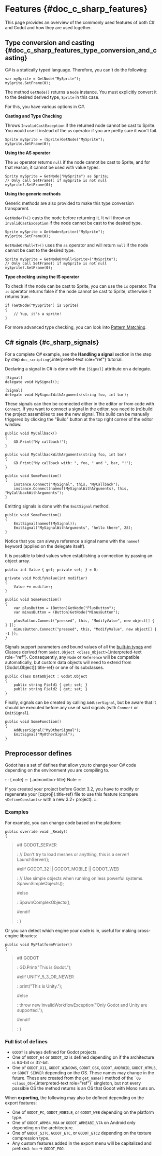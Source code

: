 Features {#doc_c_sharp_features}
========

This page provides an overview of the commonly used features of both C\#
and Godot and how they are used together.

Type conversion and casting {#doc_c_sharp_features_type_conversion_and_casting}
---------------------------

C\# is a statically typed language. Therefore, you can\'t do the
following:

``` {.sourceCode .csharp}
var mySprite = GetNode("MySprite");
mySprite.SetFrame(0);
```

The method `GetNode()` returns a `Node` instance. You must explicitly
convert it to the desired derived type, `Sprite` in this case.

For this, you have various options in C\#.

**Casting and Type Checking**

Throws `InvalidCastException` if the returned node cannot be cast to
Sprite. You would use it instead of the `as` operator if you are pretty
sure it won\'t fail.

``` {.sourceCode .csharp}
Sprite mySprite = (Sprite)GetNode("MySprite");
mySprite.SetFrame(0);
```

**Using the AS operator**

The `as` operator returns `null` if the node cannot be cast to Sprite,
and for that reason, it cannot be used with value types.

``` {.sourceCode .csharp}
Sprite mySprite = GetNode("MySprite") as Sprite;
// Only call SetFrame() if mySprite is not null
mySprite?.SetFrame(0);
```

**Using the generic methods**

Generic methods are also provided to make this type conversion
transparent.

`GetNode<T>()` casts the node before returning it. It will throw an
`InvalidCastException` if the node cannot be cast to the desired type.

``` {.sourceCode .csharp}
Sprite mySprite = GetNode<Sprite>("MySprite");
mySprite.SetFrame(0);
```

`GetNodeOrNull<T>()` uses the `as` operator and will return `null` if
the node cannot be cast to the desired type.

``` {.sourceCode .csharp}
Sprite mySprite = GetNodeOrNull<Sprite>("MySprite");
// Only call SetFrame() if mySprite is not null
mySprite?.SetFrame(0);
```

**Type checking using the IS operator**

To check if the node can be cast to Sprite, you can use the `is`
operator. The `is` operator returns false if the node cannot be cast to
Sprite, otherwise it returns true.

``` {.sourceCode .csharp}
if (GetNode("MySprite") is Sprite)
{
    // Yup, it's a sprite!
}
```

For more advanced type checking, you can look into [Pattern
Matching](https://docs.microsoft.com/en-us/dotnet/csharp/pattern-matching).

C\# signals {#c_sharp_signals}
-----------

For a complete C\# example, see the **Handling a signal** section in the
step by step `doc_scripting`{.interpreted-text role="ref"} tutorial.

Declaring a signal in C\# is done with the `[Signal]` attribute on a
delegate.

``` {.sourceCode .csharp}
[Signal]
delegate void MySignal();

[Signal]
delegate void MySignalWithArguments(string foo, int bar);
```

These signals can then be connected either in the editor or from code
with `Connect`. If you want to connect a signal in the editor, you need
to (re)build the project assemblies to see the new signal. This build
can be manually triggered by clicking the "Build" button at the top
right corner of the editor window.

``` {.sourceCode .csharp}
public void MyCallback()
{
    GD.Print("My callback!");
}

public void MyCallbackWithArguments(string foo, int bar)
{
    GD.Print("My callback with: ", foo, " and ", bar, "!");
}

public void SomeFunction()
{
    instance.Connect("MySignal", this, "MyCallback");
    instance.Connect(nameof(MySignalWithArguments), this, "MyCallbackWithArguments");
}
```

Emitting signals is done with the `EmitSignal` method.

``` {.sourceCode .csharp}
public void SomeFunction()
{
    EmitSignal(nameof(MySignal));
    EmitSignal("MySignalWithArguments", "hello there", 28);
}
```

Notice that you can always reference a signal name with the `nameof`
keyword (applied on the delegate itself).

It is possible to bind values when establishing a connection by passing
an object array.

``` {.sourceCode .csharp}
public int Value { get; private set; } = 0;

private void ModifyValue(int modifier)
{
    Value += modifier;
}

public void SomeFunction()
{
    var plusButton = (Button)GetNode("PlusButton");
    var minusButton = (Button)GetNode("MinusButton");

    plusButton.Connect("pressed", this, "ModifyValue", new object[] { 1 });
    minusButton.Connect("pressed", this, "ModifyValue", new object[] { -1 });
}
```

Signals support parameters and bound values of all the [built-in
types](https://docs.microsoft.com/en-us/dotnet/csharp/language-reference/keywords/built-in-types-table)
and Classes derived from `Godot.Object <class_Object>`{.interpreted-text
role="ref"}. Consequently, any `Node` or `Reference` will be compatible
automatically, but custom data objects will need to extend from
[Godot.Object]{.title-ref} or one of its subclasses.

``` {.sourceCode .csharp}
public class DataObject : Godot.Object
{
    public string Field1 { get; set; }
    public string Field2 { get; set; }
}
```

Finally, signals can be created by calling `AddUserSignal`, but be aware
that it should be executed before any use of said signals (with
`Connect` or `EmitSignal`).

``` {.sourceCode .csharp}
public void SomeFunction()
{
    AddUserSignal("MyOtherSignal");
    EmitSignal("MyOtherSignal");
}
```

Preprocessor defines
--------------------

Godot has a set of defines that allow you to change your C\# code
depending on the environment you are compiling to.

::: {.note}
::: {.admonition-title}
Note
:::

If you created your project before Godot 3.2, you have to modify or
regenerate your [csproj]{.title-ref} file to use this feature (compare
`<DefineConstants>` with a new 3.2+ project).
:::

### Examples

For example, you can change code based on the platform:

``` {.sourceCode .csharp}
public override void _Ready()
{
```

> \#if GODOT\_SERVER
>
> :   // Don\'t try to load meshes or anything, this is a server!
>     LaunchServer();
>
> \#elif GODOT\_32 \|\| GODOT\_MOBILE \|\| GODOT\_WEB
>
> :   // Use simple objects when running on less powerful systems.
>     SpawnSimpleObjects();
>
> \#else
>
> :   SpawnComplexObjects();
>
> \#endif
>
> :   }
>
Or you can detect which engine your code is in, useful for making
cross-engine libraries:

``` {.sourceCode .csharp}
public void MyPlatformPrinter()
{
```

> \#if GODOT
>
> :   GD.Print(\"This is Godot.\");
>
> \#elif UNITY\_5\_3\_OR\_NEWER
>
> :   print(\"This is Unity.\");
>
> \#else
>
> :   throw new InvalidWorkflowException(\"Only Godot and Unity are
>     supported.\");
>
> \#endif
>
> :   }
>
### Full list of defines

-   `GODOT` is always defined for Godot projects.
-   One of `GODOT_64` or `GODOT_32` is defined depending on if the
    architecture is 64-bit or 32-bit.
-   One of `GODOT_X11`, `GODOT_WINDOWS`, `GODOT_OSX`, `GODOT_ANDROID`,
    `GODOT_HTML5`, or `GODOT_SERVER` depending on the OS. These names
    may change in the future. These are created from the `get_name()`
    method of the `` `OS <class_OS> ``{.interpreted-text role="ref"}\`
    singleton, but not every possible OS the method returns is an OS
    that Godot with Mono runs on.

When **exporting**, the following may also be defined depending on the
export features:

-   One of `GODOT_PC`, `GODOT_MOBILE`, or `GODOT_WEB` depending on the
    platform type.
-   One of `GODOT_ARM64_V8A` or `GODOT_ARMEABI_V7A` on Android only
    depending on the architecture.
-   One of `GODOT_S3TC`, `GODOT_ETC`, or `GODOT_ETC2` depending on the
    texture compression type.
-   Any custom features added in the export menu will be capitalized and
    prefixed: `foo` -\> `GODOT_FOO`.
